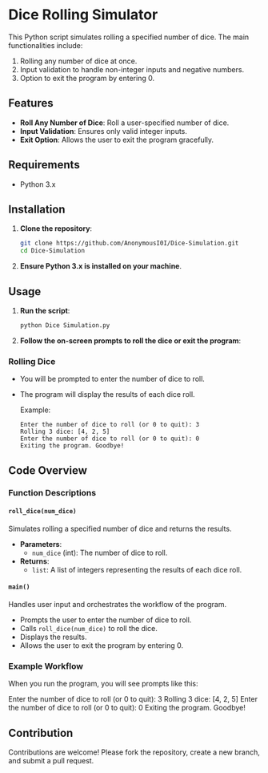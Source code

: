 # Dice Rolling Simulator

This Python script simulates rolling a specified number of dice. The main functionalities include:

1. Rolling any number of dice at once.
2. Input validation to handle non-integer inputs and negative numbers.
3. Option to exit the program by entering 0.

## Features

- **Roll Any Number of Dice**: Roll a user-specified number of dice.
- **Input Validation**: Ensures only valid integer inputs.
- **Exit Option**: Allows the user to exit the program gracefully.

## Requirements

- Python 3.x

## Installation

1. **Clone the repository**:

    ```bash
    git clone https://github.com/AnonymousI0I/Dice-Simulation.git
    cd Dice-Simulation
    ```

2. **Ensure Python 3.x is installed on your machine**.

## Usage

1. **Run the script**:

    ```bash
    python Dice Simulation.py
    ```

2. **Follow the on-screen prompts to roll the dice or exit the program**:

### Rolling Dice

- You will be prompted to enter the number of dice to roll.
- The program will display the results of each dice roll.

    Example:

    ```
    Enter the number of dice to roll (or 0 to quit): 3
    Rolling 3 dice: [4, 2, 5]
    Enter the number of dice to roll (or 0 to quit): 0
    Exiting the program. Goodbye!
    ```

## Code Overview

### Function Descriptions

#### `roll_dice(num_dice)`

Simulates rolling a specified number of dice and returns the results.

- **Parameters**:
  - `num_dice` (int): The number of dice to roll.
- **Returns**:
  - `list`: A list of integers representing the results of each dice roll.

#### `main()`

Handles user input and orchestrates the workflow of the program.

- Prompts the user to enter the number of dice to roll.
- Calls `roll_dice(num_dice)` to roll the dice.
- Displays the results.
- Allows the user to exit the program by entering 0.

### Example Workflow

When you run the program, you will see prompts like this:

Enter the number of dice to roll (or 0 to quit): 3
Rolling 3 dice: [4, 2, 5]
Enter the number of dice to roll (or 0 to quit): 0
Exiting the program. Goodbye!


## Contribution

Contributions are welcome! Please fork the repository, create a new branch, and submit a pull request.
